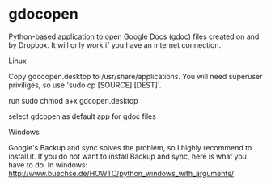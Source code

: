 # gdocopen
Python-based application to open Google Docs (gdoc) files created on and by Dropbox. It will only work if you have an internet connection. 

Linux

Copy gdocopen.desktop to /usr/share/applications.
You will need superuser priviliges, so use 'sudo cp [SOURCE] [DEST]'.

run sudo chmod a+x gdcopen.desktop

select gdcopen as default app for gdoc files

Windows

Google's Backup and sync solves the problem, so I highly recommend to install it.
If you do not want to install Backup and sync, here is what you have to do.
In windows: http://www.buechse.de/HOWTO/python_windows_with_arguments/
